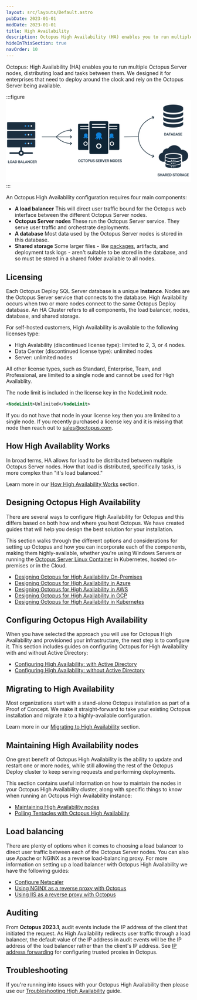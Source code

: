 ```yaml
---
layout: src/layouts/Default.astro
pubDate: 2023-01-01
modDate: 2023-01-01
title: High Availability
description: Octopus High Availability (HA) enables you to run multiple Octopus Server nodes, distributing load and tasks between them.
hideInThisSection: true
navOrder: 10
---
```


Octopus: High Availability (HA) enables you to run multiple Octopus Server nodes, distributing load and tasks between them. We designed it for enterprises that need to deploy around the clock and rely on the Octopus Server being available.

:::figure
![High availability diagram](/docs/administration/high-availability/images/high-availability.svg "width=500")
:::

An Octopus High Availability configuration requires four main components:

- **A load balancer**
  This will direct user traffic bound for the Octopus web interface between the different Octopus Server nodes.
- **Octopus Server nodes**
  These run the Octopus Server service. They serve user traffic and orchestrate deployments.
- **A database**
  Most data used by the Octopus Server nodes is stored in this database.
- **Shared storage**
  Some larger files - like [packages](/docs/packaging-applications/package-repositories), artifacts, and deployment task logs - aren't suitable to be stored in the database, and so must be stored in a shared folder available to all nodes.

## Licensing

Each Octopus Deploy SQL Server database is a unique **Instance**.  Nodes are the Octopus Server service that connects to the database.  High Availability occurs when two or more nodes connect to the same Octopus Deploy database.  An HA Cluster refers to all components, the load balancer, nodes, database, and shared storage.

For self-hosted customers, High Availability is available to the following licenses type:

- High Avalability (discontinued license type): limited to 2, 3, or 4 nodes.
- Data Center (discontinued license type): unlimited nodes
- Server: unlimited nodes

All other license types, such as Standard, Enterprise, Team, and Professional, are limited to a single node and cannot be used for High Availablity.

The node limit is included in the license key in the NodeLimit node.

```xml
<NodeLimit>Unlimited</NodeLimit>
```

If you do not have that node in your license key then you are limited to a single node.  If you recently purchased a license key and it is missing that node then reach out to [sales@octopus.com](mailto:sales@octopus.com).

## How High Availablity Works

In broad terms, HA allows for load to be distributed between multiple Octopus Server nodes.  How that load is distributed, specifically tasks, is more complex than "it's load balanced."

Learn more in our [How High Availability Works](/docs/administration/high-availability/how-high-availability-works) section.

## Designing Octopus High Availability

There are several ways to configure High Availability for Octopus and this differs based on both how and where you host Octopus. We have created guides that will help you design the best solution for your installation. 

This section walks through the different options and considerations for setting up Octopus and how you can incorporate each of the components, making them highly-available, whether you're using Windows Servers or running the [Octopus Server Linux Container](/docs/installation/octopus-server-linux-container) in Kubernetes, hosted on-premises or in the Cloud.

- [Designing Octopus for High Availability On-Premises](/docs/administration/high-availability/design/octopus-for-high-availability-on-premises)
- [Designing Octopus for High Availability in Azure](/docs/administration/high-availability/design/octopus-for-high-availability-on-azure)
- [Designing Octopus for High Availability in AWS](/docs/administration/high-availability/design/octopus-for-high-availability-on-aws)
- [Designing Octopus for High Availability in GCP](/docs/administration/high-availability/design/octopus-for-high-availability-on-gcp)
- [Designing Octopus for High Availability in Kubernetes](/docs/installation/octopus-server-linux-container/octopus-in-kubernetes)

## Configuring Octopus High Availability

When you have selected the approach you will use for Octopus High Availability and provisioned your infrastructure, the next step is to configure it. This section includes guides on configuring Octopus for High Availability with and without Active Directory:

- [Configuring High Availability: with Active Directory](/docs/administration/high-availability/configure/octopus-with-active-directory)
- [Configuring High Availability: without Active Directory](/docs/administration/high-availability/configure/octopus-without-active-directory)

## Migrating to High Availability

Most organizations start with a stand-alone Octopus installation as part of a Proof of Concept. We make it straight-forward to take your existing Octopus installation and migrate it to a highly-available configuration.

Learn more in our [Migrating to High Availability](/docs/administration/high-availability/migrate) section.

## Maintaining High Availability nodes

One great benefit of Octopus High Availability is the ability to update and restart one or more nodes, while still allowing the rest of the Octopus Deploy cluster to keep serving requests and performing deployments. 

This section contains useful information on how to maintain the nodes in your Octopus High Availability cluster, along with specific things to know when running an Octopus High Availability instance:

- [Maintaining High Availability nodes](/docs/administration/high-availability/maintain/maintain-high-availability-nodes)
- [Polling Tentacles with Octopus High Availability](/docs/administration/high-availability/maintain/polling-tentacles-with-ha)

## Load balancing

There are plenty of options when it comes to choosing a load balancer to direct user traffic between each of the Octopus Server nodes. You can also use Apache or NGINX as a reverse load-balancing proxy. For more information on setting up a load balancer with Octopus High Availability we have the following guides:

- [Configure Netscaler](/docs/administration/high-availability/load-balancing/configuring-netscaler)
- [Using NGINX as a reverse proxy with Octopus](/docs/security/exposing-octopus/use-nginx-as-reverse-proxy)
- [Using IIS as a reverse proxy with Octopus](/docs/security/exposing-octopus/use-iis-as-reverse-proxy)

## Auditing

From **Octopus 2023.1**, audit events include the IP address of the client that initiated the request. As High Availability redirects user traffic through a load balancer, the default value of the IP address in audit events will be the IP address of the load balancer rather than the client's IP address. See [IP address forwarding](/docs/security/users-and-teams/auditing/#ip-address-forwarding) for configuring trusted proxies in Octopus.

## Troubleshooting

If you're running into issues with your Octopus High Availability then please use our [Troubleshooting High Availability](/docs/administration/high-availability/troubleshooting) guide.
